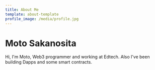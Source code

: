 ```yaml
---
title: About Me
template: about-template
profile_image: /media/profile.jpg
---
```


# Moto Sakanosita

Hi, I'm Moto, Web3 programmer and working at Edtech.
Also I've been building Dapps and some smart contracts.